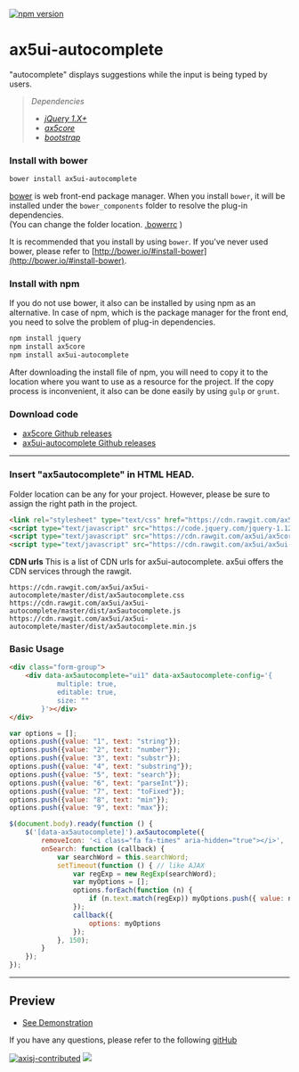 [![npm version](https://badge.fury.io/js/ax5ui-autocomplete.svg)](https://badge.fury.io/js/ax5ui-autocomplete)

# ax5ui-autocomplete
"autocomplete" displays suggestions while the input is being typed by users.

> *Dependencies*
> * _[jQuery 1.X+](http://jquery.com/)_
> * _[ax5core](http://ax5.io/ax5core)_
> * _[bootstrap](http://getbootstrap.com/)_


### Install with bower
```sh
bower install ax5ui-autocomplete
```
[bower](http://bower.io/#install-bower) is web front-end package manager.
When you install `bower`, it will be installed under the `bower_components` folder to resolve the plug-in dependencies.  
(You can change the folder location. [.bowerrc](http://bower.io/docs/config/#bowerrc-specification) )

It is recommended that you install by using `bower`. 
If you've never used bower, please refer to [http://bower.io/#install-bower](http://bower.io/#install-bower).

### Install with npm
If you do not use bower, it also can be installed by using npm as an alternative.
In case of npm, which is the package manager for the front end, you need to solve the problem of plug-in dependencies.

```sh
npm install jquery
npm install ax5core
npm install ax5ui-autocomplete
```

After downloading the install file of npm, you will need to copy it to the location where you want to use as a resource for the project.
If the copy process is inconvenient, it also can be done easily by using `gulp` or `grunt`.

### Download code
- [ax5core Github releases](https://github.com/ax5ui/ax5core/releases)
- [ax5ui-autocomplete Github releases](https://github.com/ax5ui/ax5ui-autocomplete/releases)

* * *

### Insert "ax5autocomplete" in HTML HEAD.

Folder location can be any for your project. However, please be sure to assign the right path in the project.
```html
<link rel="stylesheet" type="text/css" href="https://cdn.rawgit.com/ax5ui/ax5ui-autocomplete/master/dist/ax5autocomplete.css" />
<script type="text/javascript" src="https://code.jquery.com/jquery-1.12.3.min.js"></script>
<script type="text/javascript" src="https://cdn.rawgit.com/ax5ui/ax5core/master/dist/ax5core.min.js"></script>
<script type="text/javascript" src="https://cdn.rawgit.com/ax5ui/ax5ui-autocomplete/master/dist/ax5autocomplete.min.js"></script>
```

**CDN urls**
This is a list of CDN urls for ax5ui-autocomplete. ax5ui offers the CDN services through the rawgit.
```
https://cdn.rawgit.com/ax5ui/ax5ui-autocomplete/master/dist/ax5autocomplete.css
https://cdn.rawgit.com/ax5ui/ax5ui-autocomplete/master/dist/ax5autocomplete.js
https://cdn.rawgit.com/ax5ui/ax5ui-autocomplete/master/dist/ax5autocomplete.min.js
```

### Basic Usage
```html
<div class="form-group">
    <div data-ax5autocomplete="ui1" data-ax5autocomplete-config='{
            multiple: true,
            editable: true,
            size: ""
        }'></div>
</div>
```
```js
var options = [];
options.push({value: "1", text: "string"});
options.push({value: "2", text: "number"});
options.push({value: "3", text: "substr"});
options.push({value: "4", text: "substring"});
options.push({value: "5", text: "search"});
options.push({value: "6", text: "parseInt"});
options.push({value: "7", text: "toFixed"});
options.push({value: "8", text: "min"});
options.push({value: "9", text: "max"});

$(document.body).ready(function () {
    $('[data-ax5autocomplete]').ax5autocomplete({
        removeIcon: '<i class="fa fa-times" aria-hidden="true"></i>',
        onSearch: function (callback) {
            var searchWord = this.searchWord;
            setTimeout(function () { // like AJAX
                var regExp = new RegExp(searchWord);
                var myOptions = [];
                options.forEach(function (n) {
                    if (n.text.match(regExp)) myOptions.push({ value: n.value, text: n.text });
                });
                callback({
                    options: myOptions
                });
            }, 150);
        }
    });
});
```


***

## Preview
- [See Demonstration](http://ax5.io/ax5ui-autocomplete/demo/index.html)

If you have any questions, please refer to the following [gitHub](https://github.com/ax5ui/ax5ui-kernel)


[![axisj-contributed](https://img.shields.io/badge/AXISJ.com-Contributed-green.svg)](https://github.com/axisj)
![](https://img.shields.io/badge/Seowoo-Mondo&Thomas-red.svg)
